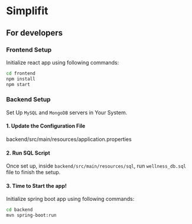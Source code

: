 # Simplifit

## For developers
### Frontend Setup
Initialize react app using following commands:

``` bash
cd frontend
npm install
npm start
```

### Backend Setup

Set Up `MySQL` and `MongoDB` servers in Your System.

#### 1. Update the Configuration File
backend/src/main/resources/application.properties

#### 2. Run SQL Script

Once set up, inside `backend/src/main/resources/sql`, run `wellness_db.sql` file to finish the setup.

#### 3. Time to Start the app!
Initialize spring boot app using following commands:

``` bash
cd backend
mvn spring-boot:run
```


